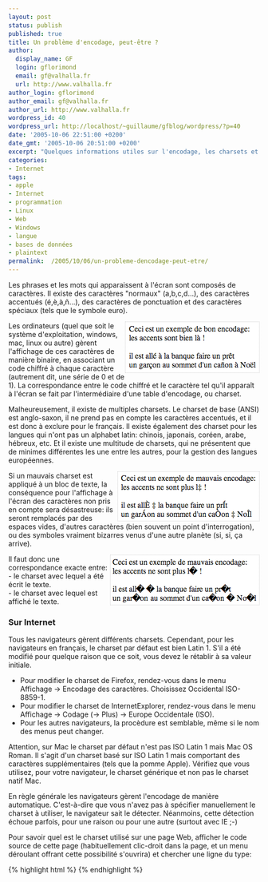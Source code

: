 ```yaml
---
layout: post
status: publish
published: true
title: Un problème d'encodage, peut-être ?
author:
  display_name: GF
  login: gflorimond
  email: gf@valhalla.fr
  url: http://www.valhalla.fr
author_login: gflorimond
author_email: gf@valhalla.fr
author_url: http://www.valhalla.fr
wordpress_id: 40
wordpress_url: http://localhost/~guillaume/gfblog/wordpress/?p=40
date: '2005-10-06 22:51:00 +0200'
date_gmt: '2005-10-06 20:51:00 +0200'
excerpt: "Quelques informations utiles sur l'encodage, les charsets et les malencontreux hiéroglyphes qui apparaissent parfois dans nos textes !"
categories:
- Internet
tags:
- apple
- Internet
- programmation
- Linux
- Web
- Windows
- langue
- bases de données
- plaintext
permalink:  /2005/10/06/un-probleme-dencodage-peut-etre/
---
```

<p>Les phrases et les mots qui apparaissent à l'écran sont composés de caractères. Il existe des caractères "normaux" (a,b,c,d...), des caractères accentués (é,è,à,ñ...), des caractères de ponctuation et des caractères spéciaux (tels que le symbole euro).</p>
<p><img align="right" style="border: 1px dotted #ccc" alt="Image 1" src="/public/posts/2005-10-06-charset/charset1.png" /></p>
<p>Les ordinateurs (quel que soit le système d'exploitation, windows, mac, linux ou autre) gèrent l'affichage de ces caractères de manière binaire, en associant un code chiffré à chaque caractère (autrement dit, une série de 0 et de 1). La correspondance entre le code chiffré et le caractère tel qu'il apparaît à l'écran se fait par l'intermédiaire d'une table d'encodage, ou charset.</p>
<p>Malheureusement, il existe de multiples charsets. Le charset de base (ANSI) est anglo-saxon, il ne prend pas en compte les caractères accentués, et il est donc à exclure pour le français. Il existe également des charset pour les langues qui n'ont pas un alphabet latin: chinois, japonais, coréen, arabe, hébreux, etc. Et il existe une multitude de charsets, qui ne présentent que de minimes différentes les une entre les autres, pour la gestion des langues européennes.</p>
<p><img align="right" style="border: 1px dotted #ccc" alt="Image 2" src="/public/posts/2005-10-06-charset/charset2.png" /></p>
<p>
Si un mauvais charset est appliqué à un bloc de texte, la conséquence pour l'affichage à l'écran des caractères non pris en compte sera désastreuse: ils seront remplacés par des espaces vides, d'autres caractères (bien souvent un point d'interrogation), ou des symboles vraiment bizarres venus d'une autre planète (si, si, ça arrive).</p>
<p><img align="right" style="border: 1px dotted #ccc" alt="Image 3" src="/public/posts/2005-10-06-charset/charset3.png" /></p>
<p>
Il faut donc une correspondance exacte entre:<br />
- le charset avec lequel a été écrit le texte.<br />
- le charset avec lequel est affiché le texte.</p>
<h3>Sur Internet</h3>
<p>
Tous les navigateurs gèrent différents charsets. Cependant, pour les navigateurs en français, le charset par défaut est bien Latin 1. S'il a été modifié pour quelque raison que ce soit, vous devez le rétablir à sa valeur initiale.</p>

<ul>
<li />Pour modifier le charset de Firefox, rendez-vous dans le menu Affichage -> Encodage des caractères. Choisissez Occidental ISO-8859-1.
<li />Pour modifier le charset de InternetExplorer, rendez-vous dans le menu Affichage -> Codage (-> Plus) -> Europe Occidentale (ISO).
<li />Pour les autres navigateurs, la procèdure est semblable, même si le nom des menus peut changer.
</ul>

<p>
Attention, sur Mac le charset par défaut n'est pas ISO Latin 1 mais Mac OS Roman. Il s'agit d'un charset basé sur ISO Latin 1 mais comportant des caractères supplémentaires (tels que la pomme Apple). Vérifiez que vous utilisez, pour votre navigateur, le charset générique et non pas le charset natif Mac.</p>
<p>
En règle générale les navigateurs gèrent l'encodage de manière automatique. C'est-à-dire que vous n'avez pas à spécifier manuellement le charset à utiliser, le navigateur sait le détecter. Néanmoins, cette détection échoue parfois, pour une raison ou pour une autre (surtout avec IE ;-)</p>
<p>
Pour savoir quel est le charset utilisé sur une page Web, afficher le code source de cette page (habituellement clic-droit dans la page, et un menu déroulant offrant cette possibilité s'ouvrira) et chercher une ligne du type:</p>

{% highlight html %}
<meta http-equiv="Content-Type" content="text/html; charset=utf-8">
{% endhighlight %}
